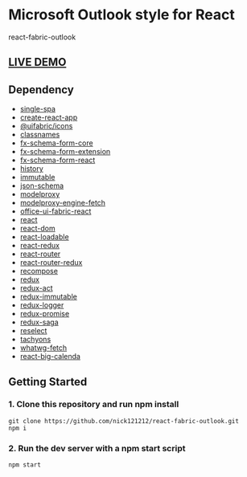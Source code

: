 # Microsoft Outlook style for React

react-fabric-outlook

## [LIVE DEMO](https://nick121212.github.io/react-fabric-outlook/build/index.html#/)

## Dependency

- [single-spa](#/)
- [create-react-app](#/)
- [@uifabric/icons](#/)
- [classnames](#/)
- [fx-schema-form-core](#/)
- [fx-schema-form-extension](#/)
- [fx-schema-form-react](#/)
- [history](#/)
- [immutable](#/)
- [json-schema](#/)
- [modelproxy](#/)
- [modelproxy-engine-fetch](#/)
- [office-ui-fabric-react](#/)
- [react](#/)
- [react-dom](#/)
- [react-loadable](#/)
- [react-redux](#/)
- [react-router](#/)
- [react-router-redux](#/)
- [recompose](#/)
- [redux](#/)
- [redux-act](#/)
- [redux-immutable](#/)
- [redux-logger](#/)
- [redux-promise](#/)
- [redux-saga](#/)
- [reselect](#/)
- [tachyons](#/)
- [whatwg-fetch](#/)
- [react-big-calenda](https://github.com/intljusticemission/react-big-calendar.git)

## Getting Started

### 1. Clone this repository and run npm install

```shell
git clone https://github.com/nick121212/react-fabric-outlook.git
npm i
```

### 2. Run the dev server with a npm start script

```shell
npm start
```
